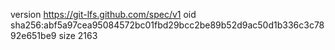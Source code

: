 version https://git-lfs.github.com/spec/v1
oid sha256:abf5a97cea95084572bc01fbd29bcc2be89b52d9ac50d1b336c3c7892e651be9
size 2163

